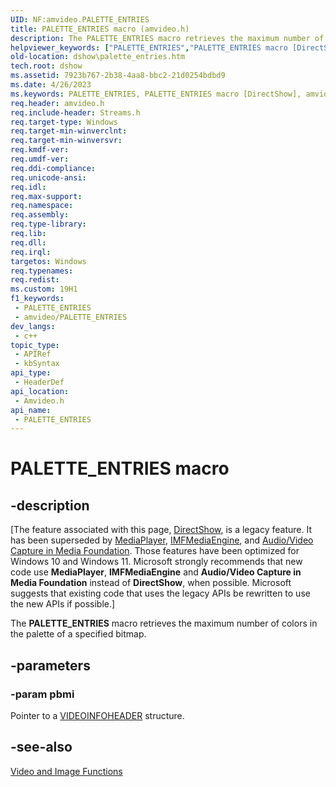```yaml
---
UID: NF:amvideo.PALETTE_ENTRIES
title: PALETTE_ENTRIES macro (amvideo.h)
description: The PALETTE_ENTRIES macro retrieves the maximum number of colors in the palette of a specified bitmap.
helpviewer_keywords: ["PALETTE_ENTRIES","PALETTE_ENTRIES macro [DirectShow]","amvideo/PALETTE_ENTRIES","dshow.palette_entries"]
old-location: dshow\palette_entries.htm
tech.root: dshow
ms.assetid: 7923b767-2b38-4aa8-bbc2-21d0254bdbd9
ms.date: 4/26/2023
ms.keywords: PALETTE_ENTRIES, PALETTE_ENTRIES macro [DirectShow], amvideo/PALETTE_ENTRIES, dshow.palette_entries
req.header: amvideo.h
req.include-header: Streams.h
req.target-type: Windows
req.target-min-winverclnt: 
req.target-min-winversvr: 
req.kmdf-ver: 
req.umdf-ver: 
req.ddi-compliance: 
req.unicode-ansi: 
req.idl: 
req.max-support: 
req.namespace: 
req.assembly: 
req.type-library: 
req.lib: 
req.dll: 
req.irql: 
targetos: Windows
req.typenames: 
req.redist: 
ms.custom: 19H1
f1_keywords:
 - PALETTE_ENTRIES
 - amvideo/PALETTE_ENTRIES
dev_langs:
 - c++
topic_type:
 - APIRef
 - kbSyntax
api_type:
 - HeaderDef
api_location:
 - Amvideo.h
api_name:
 - PALETTE_ENTRIES
---
```


# PALETTE_ENTRIES macro


## -description

\[The feature associated with this page, [DirectShow](/windows/win32/directshow/directshow), is a legacy feature. It has been superseded by [MediaPlayer](/uwp/api/Windows.Media.Playback.MediaPlayer), [IMFMediaEngine](/windows/win32/api/mfmediaengine/nn-mfmediaengine-imfmediaengine), and [Audio/Video Capture in Media Foundation](windows/win32/medfound/audio-video-capture-in-media-foundation). Those features have been optimized for Windows 10 and Windows 11. Microsoft strongly recommends that new code use **MediaPlayer**, **IMFMediaEngine** and **Audio/Video Capture in Media Foundation** instead of **DirectShow**, when possible. Microsoft suggests that existing code that uses the legacy APIs be rewritten to use the new APIs if possible.\]

The <b>PALETTE_ENTRIES</b> macro retrieves the maximum number of colors in the palette of a specified bitmap.

## -parameters

### -param pbmi

Pointer to a <a href="/previous-versions/windows/desktop/api/amvideo/ns-amvideo-videoinfoheader">VIDEOINFOHEADER</a> structure.

## -see-also

<a href="/windows/desktop/DirectShow/video-and-image-functions">Video and Image Functions</a>